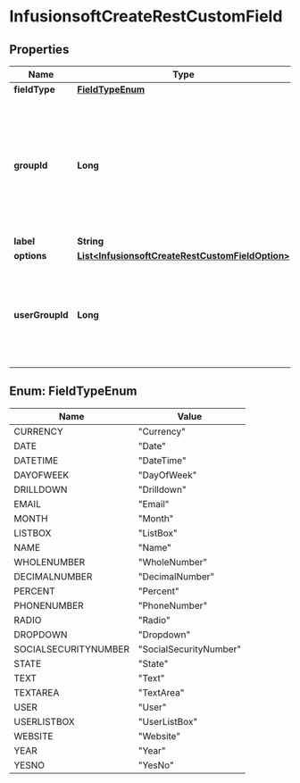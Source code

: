 
# InfusionsoftCreateRestCustomField

## Properties
Name | Type | Description | Notes
------------ | ------------- | ------------- | -------------
**fieldType** | [**FieldTypeEnum**](#FieldTypeEnum) |  | 
**groupId** | **Long** | An optional tab group to place the field under in the interface.  If not specified, will default to the &#39;Custom Fields&#39; tab. |  [optional]
**label** | **String** |  | 
**options** | [**List&lt;InfusionsoftCreateRestCustomFieldOption&gt;**](InfusionsoftCreateRestCustomFieldOption.md) |  |  [optional]
**userGroupId** | **Long** | An optional user group to choose from when selecting values for User or UserListBox fields. |  [optional]


<a name="FieldTypeEnum"></a>
## Enum: FieldTypeEnum
Name | Value
---- | -----
CURRENCY | &quot;Currency&quot;
DATE | &quot;Date&quot;
DATETIME | &quot;DateTime&quot;
DAYOFWEEK | &quot;DayOfWeek&quot;
DRILLDOWN | &quot;Drilldown&quot;
EMAIL | &quot;Email&quot;
MONTH | &quot;Month&quot;
LISTBOX | &quot;ListBox&quot;
NAME | &quot;Name&quot;
WHOLENUMBER | &quot;WholeNumber&quot;
DECIMALNUMBER | &quot;DecimalNumber&quot;
PERCENT | &quot;Percent&quot;
PHONENUMBER | &quot;PhoneNumber&quot;
RADIO | &quot;Radio&quot;
DROPDOWN | &quot;Dropdown&quot;
SOCIALSECURITYNUMBER | &quot;SocialSecurityNumber&quot;
STATE | &quot;State&quot;
TEXT | &quot;Text&quot;
TEXTAREA | &quot;TextArea&quot;
USER | &quot;User&quot;
USERLISTBOX | &quot;UserListBox&quot;
WEBSITE | &quot;Website&quot;
YEAR | &quot;Year&quot;
YESNO | &quot;YesNo&quot;



